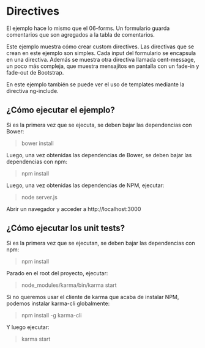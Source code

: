 # Directives

El ejemplo hace lo mismo que el 06-forms. Un formulario guarda comentarios que son agregados a la tabla de comentarios.

Este ejemplo muestra cómo crear custom directives. Las directivas que se crean en este ejemplo son simples. Cada input del formulario se encapsula en una directiva. Además se muestra otra directiva llamada cent-message, un poco más compleja, que muestra mensajitos en pantalla con un fade-in y fade-out de Bootstrap.

En este ejemplo también se puede ver el uso de templates mediante la directiva ng-include.

## ¿Cómo ejecutar el ejemplo?

Si es la primera vez que se ejecuta, se deben bajar las dependencias con Bower:
> bower install

Luego, una vez obtenidas las dependencias de Bower, se deben bajar las dependencias con npm:
> npm install

Luego, una vez obtenidas las dependencias de NPM, ejecutar:
> node server.js

Abrir un navegador y acceder a http://localhost:3000

## ¿Cómo ejecutar los unit tests?

Si es la primera vez que se ejecutan, se deben bajar las dependencias con npm:
> npm install

Parado en el root del proyecto, ejecutar:
> node_modules/karma/bin/karma start

Si no queremos usar el cliente de karma que acaba de instalar NPM, podemos instalar karma-cli globalmente:
> npm install -g karma-cli

Y luego ejecutar:
> karma start
